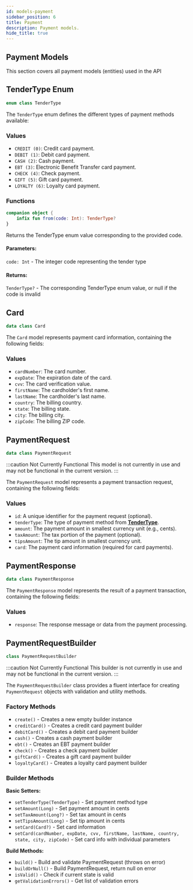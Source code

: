 ```yaml
---
id: models-payment
sidebar_position: 6
title: Payment
description: Payment models.
hide_title: true
---
```


## Payment Models

This section covers all payment models (entities) used in the API

## TenderType Enum
```kotlin
enum class TenderType
```
The `TenderType` enum defines the different types of payment methods available:

### Values
- `CREDIT (0)`: Credit card payment.
- `DEBIT (1)`: Debit card payment.
- `CASH (2)`: Cash payment.
- `EBT (3)`: Electronic Benefit Transfer card payment.
- `CHECK (4)`: Check payment.
- `GIFT (5)`: Gift card payment.
- `LOYALTY (6)`: Loyalty card payment.

### Functions
```kotlin
companion object {
    infix fun from(code: Int): TenderType?
}
```
Returns the TenderType enum value corresponding to the provided code.
#### Parameters:
`code: Int` - The integer code representing the tender type
#### Returns:
`TenderType?` - The corresponding TenderType enum value, or null if the code is invalid

## Card
```kotlin
data class Card
```
The `Card` model represents payment card information, containing the following fields:

### Values
- `cardNumber`: The card number.
- `expDate`: The expiration date of the card.
- `cvv`: The card verification value.
- `firstName`: The cardholder's first name.
- `lastName`: The cardholder's last name.
- `country`: The billing country.
- `state`: The billing state.
- `city`: The billing city.
- `zipCode`: The billing ZIP code.

## PaymentRequest
```kotlin
data class PaymentRequest
```
:::caution Not Currently Functional
This model is not currently in use and may not be functional in the current version.
:::

The `PaymentRequest` model represents a payment transaction request, containing the following fields:

### Values
- `id`: A unique identifier for the payment request (optional).
- `tenderType`: The type of payment method from [**TenderType**](#tendertype-enum).
- `amount`: The payment amount in smallest currency unit (e.g., cents).
- `taxAmount`: The tax portion of the payment (optional).
- `tipsAmount`: The tip amount in smallest currency unit.
- `card`: The payment card information (required for card payments).

## PaymentResponse
```kotlin
data class PaymentResponse
```
The `PaymentResponse` model represents the result of a payment transaction, containing the following fields:

### Values
- `response`: The response message or data from the payment processing.

## PaymentRequestBuilder
```kotlin
class PaymentRequestBuilder
```
:::caution Not Currently Functional
This builder is not currently in use and may not be functional in the current version.
:::

The `PaymentRequestBuilder` class provides a fluent interface for creating `PaymentRequest` objects with validation and utility methods.

### Factory Methods
- `create()` - Creates a new empty builder instance
- `creditCard()` - Creates a credit card payment builder
- `debitCard()` - Creates a debit card payment builder
- `cash()` - Creates a cash payment builder
- `ebt()` - Creates an EBT payment builder
- `check()` - Creates a check payment builder
- `giftCard()` - Creates a gift card payment builder
- `loyaltyCard()` - Creates a loyalty card payment builder

### Builder Methods
**Basic Setters:**
- `setTenderType(TenderType)` - Set payment method type
- `setAmount(Long)` - Set payment amount in cents
- `setTaxAmount(Long?)` - Set tax amount in cents
- `setTipsAmount(Long)` - Set tip amount in cents
- `setCard(Card?)` - Set card information
- `setCard(cardNumber, expDate, cvv, firstName, lastName, country, state, city, zipCode)` - Set card info with individual parameters

**Build Methods:**
- `build()` - Build and validate PaymentRequest (throws on error)
- `buildOrNull()` - Build PaymentRequest, return null on error
- `isValid()` - Check if current state is valid
- `getValidationErrors()` - Get list of validation errors